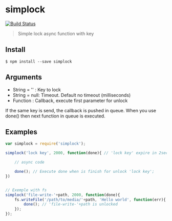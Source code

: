 # simplock

[![Build Status](https://travis-ci.org/apoutchika/simplock.svg?branch=master)](https://travis-ci.org/apoutchika/simplock)

> Simple lock async function with key

## Install

```
$ npm install --save simplock
```

## Arguments

* String = ''  : Key to lock
* String = null: Timeout. Default no timeout (milliseconds)
* Function : Callback, execute first parameter for unlock

If the same key is send, the callback is pushed in queue. When you use done()
then next function in queue is executed.

## Examples

```js
var simplock = require('simplock');

simplock('lock key', 2000, function(done){ // 'lock key' expire in 2seconds

    // async code

    done(); // Execute done when is finish for unlock 'lock key';
})


// Exemple with fs
simplock('file-write-'+path, 2000, function(done){
    fs.writeFile('/path/to/media/'+path, 'Hello world', function(err){
        done(); // 'file-write-'+path is unlocked
    });
});
```
